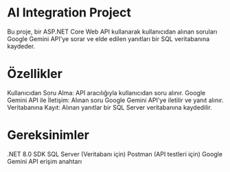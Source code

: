 # AI Integration Project
Bu proje, bir ASP.NET Core Web API kullanarak kullanıcıdan alınan soruları Google Gemini API'ye sorar ve elde edilen yanıtları bir SQL veritabanına kaydeder. 

# Özellikler
Kullanıcıdan Soru Alma: API aracılığıyla kullanıcıdan soru alınır.
Google Gemini API ile İletişim: Alınan soru Google Gemini API'ye iletilir ve yanıt alınır.
Veritabanına Kayıt: Alınan yanıtlar bir SQL Server veritabanına kaydedilir.

# Gereksinimler
.NET 8.0 SDK
SQL Server (Veritabanı için)
Postman (API testleri için)
Google Gemini API erişim anahtarı
